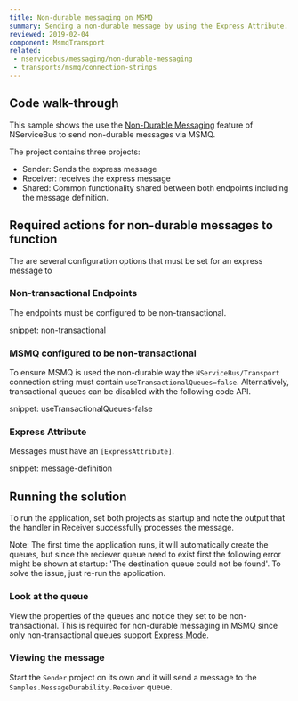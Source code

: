 ```yaml
---
title: Non-durable messaging on MSMQ
summary: Sending a non-durable message by using the Express Attribute.
reviewed: 2019-02-04
component: MsmqTransport
related:
 - nservicebus/messaging/non-durable-messaging
 - transports/msmq/connection-strings
---
```


## Code walk-through

This sample shows the use the [Non-Durable Messaging](/nservicebus/messaging/non-durable-messaging.md) feature of NServiceBus to send non-durable messages via MSMQ.

The project contains three projects:

 * Sender: Sends the express message
 * Receiver: receives the express message
 * Shared: Common functionality shared between both endpoints including the message definition.

## Required actions for non-durable messages to function

The are several configuration options that must be set for an express message to

### Non-transactional Endpoints

The endpoints must be configured to be non-transactional.

snippet: non-transactional

### MSMQ configured to be non-transactional

To ensure MSMQ is used the non-durable way the `NServiceBus/Transport` connection string must contain `useTransactionalQueues=false`. Alternatively, transactional queues can be disabled with the following code API.

snippet: useTransactionalQueues-false

### Express Attribute

Messages must have an `[ExpressAttribute]`.

snippet: message-definition

## Running the solution

To run the application, set both projects as startup and note the output that the handler in Receiver successfully processes the message. 

Note: The first time the application runs, it will automatically create the queues, but since the reciever queue need to exist first the following error might be shown at startup: 'The destination queue could not be found'. To solve the issue, just re-run the application. 

### Look at the queue

View the properties of the queues and notice they set to be non-transactional. This is required for non-durable messaging in MSMQ since only non-transactional queues support [Express Mode](https://msdn.microsoft.com/en-us/library/ms704130).

### Viewing the message

Start the `Sender` project on its own and it will send a message to the `Samples.MessageDurability.Receiver` queue.
